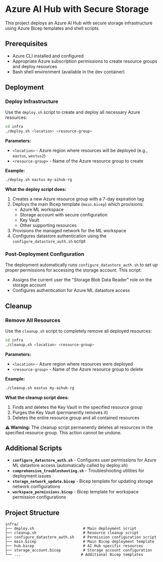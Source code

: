 # Azure AI Hub with Secure Storage

This project deploys an Azure AI Hub with secure storage infrastructure using Azure Bicep templates and shell scripts.

## Prerequisites

- Azure CLI installed and configured
- Appropriate Azure subscription permissions to create resource groups and deploy resources
- Bash shell environment (available in the dev container)

## Deployment

### Deploy Infrastructure

Use the `deploy.sh` script to create and deploy all necessary Azure resources:

```bash
cd infra
./deploy.sh <location> <resource-group>
```

**Parameters:**
- `<location>` - Azure region where resources will be deployed (e.g., `eastus`, `westus2`)
- `<resource-group>` - Name of the Azure resource group to create

**Example:**
```bash
./deploy.sh eastus my-aihub-rg
```

**What the deploy script does:**
1. Creates a new Azure resource group with a 7-day expiration tag
2. Deploys the main Bicep template (`main.bicep`) which provisions:
   - Azure ML workspace
   - Storage account with secure configuration
   - Key Vault
   - Other supporting resources
3. Provisions the managed network for the ML workspace
4. Configures datastore authentication using the `configure_datastore_auth.sh` script

### Post-Deployment Configuration

The deployment automatically runs `configure_datastore_auth.sh` to set up proper permissions for accessing the storage account. This script:
- Assigns the current user the "Storage Blob Data Reader" role on the storage account
- Configures authentication for Azure ML datastore access

## Cleanup

### Remove All Resources

Use the `cleanup.sh` script to completely remove all deployed resources:

```bash
cd infra
./cleanup.sh <location> <resource-group>
```

**Parameters:**
- `<location>` - Azure region where resources were deployed
- `<resource-group>` - Name of the Azure resource group to delete

**Example:**
```bash
./cleanup.sh eastus my-aihub-rg
```

**What the cleanup script does:**
1. Finds and deletes the Key Vault in the specified resource group
2. Purges the Key Vault (permanently removes it)
3. Deletes the entire resource group and all contained resources

**⚠️ Warning:** The cleanup script permanently deletes all resources in the specified resource group. This action cannot be undone.

## Additional Scripts

- **`configure_datastore_auth.sh`** - Configures user permissions for Azure ML datastore access (automatically called by deploy.sh)
- **`comprehensive_troubleshooting.sh`** - Troubleshooting utilities for deployment issues
- **`storage_network_update.bicep`** - Bicep template for updating storage network configurations
- **`workspace_permissions.bicep`** - Bicep template for workspace permission configurations

## Project Structure

```
infra/
├── deploy.sh                      # Main deployment script
├── cleanup.sh                     # Resource cleanup script
├── configure_datastore_auth.sh    # Permission configuration script
├── main.bicep                     # Main Bicep deployment template
├── hub.bicep                      # AI Hub specific resources
├── storage_account.bicep          # Storage account configuration
└── ...                           # Additional Bicep templates
```


